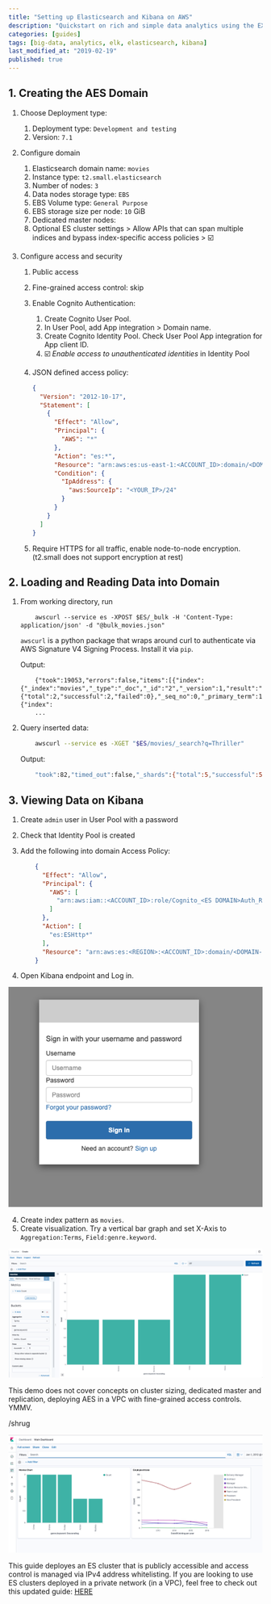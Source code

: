 ```yaml
---
title: "Setting up Elasticsearch and Kibana on AWS"
description: "Quickstart on rich and simple data analytics using the EXK stack"
categories: [guides] 
tags: [big-data, analytics, elk, elasticsearch, kibana]
last_modified_at: "2019-02-19"
published: true
---
```


## 1. Creating the AES Domain

1. Choose Deployment type: 
    1. Deployment type: `Development and testing`
    2. Version: `7.1`
    
2. Configure domain
    1. Elasticsearch domain name: `movies`
    2. Instance type: `t2.small.elasticsearch`
    3. Number of nodes: `3`
    4. Data nodes storage type: `EBS`
    5. EBS Volume type: `General Purpose`
    6. EBS storage size per node: `10` GiB
    7. Dedicated master nodes: <skip>
    8. Optional ES cluster settings > Allow APIs that can span multiple indices and bypass index-specific access policies > :ballot_box_with_check:
  
3. Configure access and security 

    1. Public access
    2. Fine-grained access control: skip
    3. Enable Cognito Authentication: 
        1. Create Cognito User Pool. 
        2. In User Pool, add App integration > Domain name.
        3. Create Cognito Identity Pool. Check User Pool App integration for App client ID.
        4. :ballot_box_with_check: _Enable access to unauthenticated identities_ in Identity Pool 
        
    4. JSON defined access policy: 
    
        ```json
        {
          "Version": "2012-10-17",
          "Statement": [
            {
              "Effect": "Allow",
              "Principal": {
                "AWS": "*"
              },
              "Action": "es:*",
              "Resource": "arn:aws:es:us-east-1:<ACCOUNT_ID>:domain/<DOMAIN_ID>/*",
              "Condition": {
                "IpAddress": {
                  "aws:SourceIp": "<YOUR_IP>/24"
                }
              }
            }
          ]
        }
        ```
    5. Require HTTPS for all traffic, enable node-to-node encryption. (t2.small does not support encryption at rest)

## 2. Loading and Reading Data into Domain

1. From working directory, run 

    ```shell
        awscurl --service es -XPOST $ES/_bulk -H 'Content-Type: application/json' -d "@bulk_movies.json"
    ```

    `awscurl` is a python package that wraps around curl to authenticate via AWS Signature V4 Signing Process. Install it via `pip`.
    
    Output: 

    ```shell
        {"took":19053,"errors":false,"items":[{"index":{"_index":"movies","_type":"_doc","_id":"2","_version":1,"result":"created","_shards":{"total":2,"successful":2,"failed":0},"_seq_no":0,"_primary_term":1,"status":201}},{"index":
        ...
    ```
2. Query inserted data: 
    
    ```sh
        awscurl --service es -XGET "$ES/movies/_search?q=Thriller"
    ```
    
    Output: 
    
    ```sh
        "took":82,"timed_out":false,"_shards":{"total":5,"successful":5,"skipped":0,"failed":0},"hits":{"total":{"value":2,"relation":"eq"},"max_score":0.41501677,"hits":[{"_index":"movies","_type":"_doc","_id":"2","_score":0.41501677,"_source":{"director": "Frankenheimer, John", "genre": ["Drama", "Mystery", "Thriller", "Crime"], "year": 1962, "actor": ["Lansbury, Angela", "Sinatra, Frank", "Leigh, Janet", "Harvey, Laurence", "Silva, Henry", "Frees, Paul", "Gregory, James", "Bissell, Whit",...
    ```
    
## 3. Viewing Data on Kibana

1. Create `admin` user in User Pool with a password
2. Check that Identity Pool is created
2. Add the following into domain Access Policy: 

    ```json
        {
          "Effect": "Allow",
          "Principal": {
            "AWS": [
              "arn:aws:iam::<ACCOUNT_ID>:role/Cognito_<ES DOMAIN>Auth_Role"
            ]
          },
          "Action": [
            "es:ESHttp*"
          ],
          "Resource": "arn:aws:es:<REGION>:<ACCOUNT_ID>:domain/<DOMAIN-NAME>/*"
        }  
    ```

3. Open Kibana endpoint and Log in.

![](/assets/img/Screenshot%202020-02-18%20at%204.49.12%20AM.png)

4. Create index pattern as `movies`.
5. Create visualization. Try a vertical bar graph and set X-Axis to `Aggregation:Terms`, `Field:genre.keyword`.

![](/assets/img/Screenshot%202020-02-18%20at%204.48.46%20AM.png)


This demo does not cover concepts on cluster sizing, dedicated master and replication, deploying AES in a VPC with fine-grained access controls. YMMV.


/shrug

![](/assets/img/demo-dashboard.png)



This guide deployes an ES cluster that is publicly accessible and access control is managed via IPv4 address whitelisting. If you are looking to use ES clusters deployed in a private network (in a VPC), feel free to check out this updated guide: [HERE](/collections/_posts/2021/03/17/setting-up-kibana-for-amazon-elasticsearch-with-vpc-support)




